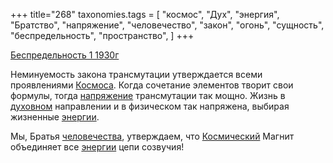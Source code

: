 +++
title="268"
taxonomies.tags = [
 "космос",
 "Дух",
 "энергия",
 "Братство",
 "напряжение",
 "человечество",
 "закон",
 "огонь",
 "сущность",
 "беспредельность",
 "пространство",
]
+++

[Беспредельность 1 1930г](/agni/1930)

Неминуемость закона трансмутации утверждается всеми проявлениями [Космоса](/tags/космос). Когда сочетание элементов творит свои формулы, тогда [напряжение](/tags/напряжение) трансмутации так мощно. Жизнь в [духовном](/tags/Дух) направлении и в физическом так напряжена, выбирая жизненные [энергии](/tags/огонь).   

Мы, Братья [человечества](/tags/человечество), утверждаем, что [Космический](/tags/космос) Магнит объединяет все [энергии](/tags/беспредельность) цепи созвучия!